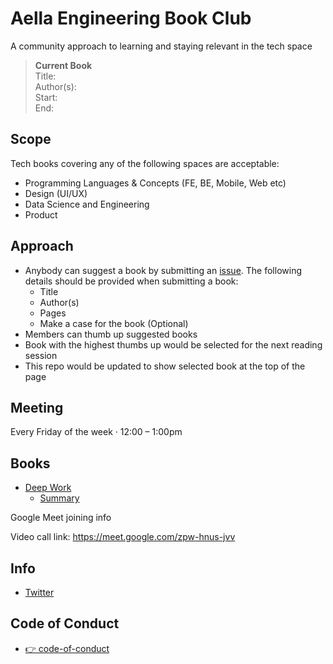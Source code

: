 # Aella Engineering Book Club

A community approach to learning and staying relevant in the tech space


> **Current Book** <br>
Title: <br>
Author(s): <br>
Start: <br>
End: <br>
>>>

## Scope
Tech books covering any of the following spaces are acceptable:
- Programming Languages & Concepts (FE, BE, Mobile, Web etc)
- Design (UI/UX)
- Data Science and Engineering
- Product

## Approach
- Anybody can suggest a book by submitting an [issue](https://github.com/aellacredit/bookclub/issues). The following details should be provided when submitting a book:
    - Title
    - Author(s)
    - Pages
    - Make a case for the book (Optional)
- Members can thumb up suggested books
- Book with the highest thumbs up would be selected for the next reading session
- This repo would be updated to show selected book at the top of the page

## Meeting
Every Friday of the week · 12:00 – 1:00pm

## Books
- [Deep Work](https://www.calnewport.com/books/deep-work/)
  - [Summary](summary/deep-work/kola_summary.md)

Google Meet joining info

Video call link: https://meet.google.com/zpw-hnus-jvv

## Info
- [Twitter](https://twitter.com/)

## Code of Conduct
- [👉 code-of-conduct](code-of-conduct.md)

